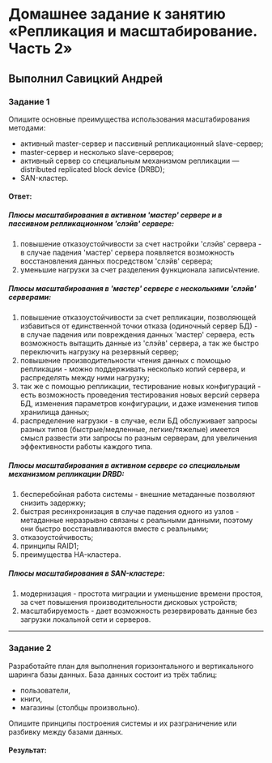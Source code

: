 # Домашнее задание к занятию «Репликация и масштабирование. Часть 2»

## Выполнил Савицкий Андрей

### Задание 1

Опишите основные преимущества использования масштабирования методами:

- активный master-сервер и пассивный репликационный slave-сервер; 
- master-сервер и несколько slave-серверов;
- активный сервер со специальным механизмом репликации — distributed replicated block device (DRBD);
- SAN-кластер.

#### Ответ:
##### Плюсы масштабирования в активном 'мастер' сервере и в пассивном репликационном 'слэйв' сервере:
 1) повышение отказоустойчивости за счет настройки 'слэйв' сервера - в случае падения 'мастер' сервера появляется возможность восстановления данных посредством 'слэйв' сервера;
 2) уменьшие нагрузки за счет разделения функционала запись\чтение.
##### Плюсы масштабирования в 'мастер' сервере с несколькими 'слэйв' серверами:
 1) повышение отказоустойчивости за счет репликации, позволяющей избавиться от единственной точки отказа (одиночный сервер БД) - в случае падения или повреждения данных 'мастер' сервера, есть возможность вытащить данные из 'слэйв' сервера, а так же быстро переключить нагрузку на резервный сервер;
 2) повышение производительности чтения данных с помощью репликации - можно поддерживать несколько копий сервера, и распределять между ними нагрузку;
 3) так же с помощью репликации, тестирование новых конфигураций - есть возможность проведения тестирования новых версий сервера БД, изменения параметров конфигурации, и даже изменения типов хранилища данных;
 4) распределение нагрузки - в случае, если БД обслуживает запросы разных типов (быстрые/медленные, легкие/тяжелые) имеется смысл развести эти запросы по разным серверам, для увеличения эффективности работы каждого типа.
##### Плюсы масштабирования в активном сервере со специальным механизмом репликации DRBD:
1) бесперебойная работа системы - внешние метаданные позволяют снизить задержку;
2) быстрая ресинхронизация в случае падения одного из узлов - метаданные неразрывно связаны с реальными данными, поэтому они быстро восстанавливаются вместе с реальными;
3) отказоустойчивость;
4) принципы RAID1;
5) преимущества HA-кластера.
##### Плюсы масштабирования в SAN-кластере:
1) модернизация - простота миграции и уменьшение времени простоя, за счет повышения производительности дисковых устройств;
2) масштабируемость - дает возможность резервировать данные без загрузки локальной сети и серверов.

---

### Задание 2


Разработайте план для выполнения горизонтального и вертикального шаринга базы данных. База данных состоит из трёх таблиц: 

- пользователи, 
- книги, 
- магазины (столбцы произвольно). 

Опишите принципы построения системы и их разграничение или разбивку между базами данных.

#### Результат:


